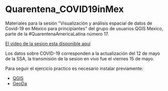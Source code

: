 # Quarentena_COVID19inMex

Materiales para la sesión "Visualización y análisis espacial de datos de Covid-19 en México para principiantes" del grupo de usuarios QGIS Mexico, parte de la #QuarentenaAmericaLatina número 17.

[El video de la sesion esta disponible aquí](youtube.com/watch?v=1KSTUcSRoxk)

Los datos sobre COVID-19 corresponden a la actualización del 12 de mayo de la SSA, la transmisión de la sesion en vivo fue el viernes 15 de mayo.

Para seguir el ejercicio practico es necesario instalar previamente:
* [QGIS](https://www.qgis.org/es/site/forusers/download.html)
* [GeoDa](https://geodacenter.github.io/download.html)
